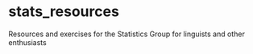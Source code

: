 # stats_resources
Resources and exercises for the Statistics Group for linguists and other enthusiasts
